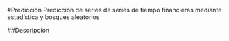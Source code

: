 #Predicción
Predicción de series de series de tiempo financieras mediante estadística y bosques aleatorios

##Descripción
